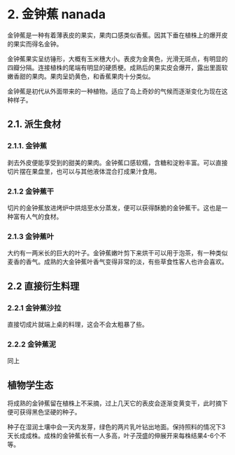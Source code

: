 # 2. 金钟蕉 nanada

金钟蕉是一种有着薄表皮的果实，果肉口感类似香蕉。因其下垂在植株上的爆开皮的果实而得名金钟。

金钟蕉果实呈纺锤形，大概有玉米穗大小。表皮为金黄色，光滑无斑点，有明显的四瓣分隔。连接植株的尾端有明显的硬质梗。成熟后的果实皮会爆开，露出里面软嫩香甜的果肉。果肉呈奶黄色，和香蕉果肉十分类似。

金钟蕉是初代从外面带来的一种植物。适应了岛上奇妙的气候而逐渐变化为现在这种样子。

## 2.1. 派生食材

### 2.1.1. 金钟蕉

剥去外皮便能享受到的甜美的果肉。金钟蕉口感软糯，含糖和淀粉丰富。可以直接切片摆在果盘里，也可以与其他液体混合打成果汁食用。

### 2.1.2 金钟蕉干

切片的金钟蕉放进烤炉中烘焙至水分蒸发，便可以获得酥脆的金钟蕉干。这也是一种富有人气的食材。

### 2.1.3 金钟蕉叶

大约有一两米长的巨大的叶子。金钟蕉嫩叶剪下来烘干可以用于泡茶，有一种类似麦香的香气。成熟的大金钟蕉叶香气变得非常的淡，有些草食性客人也许会喜欢。

## 2.2 直接衍生料理

### 2.2.1 金钟蕉沙拉

直接切成片就端上桌的料理，这会不会太粗暴了些。

### 2.2.2 金钟蕉泥

同上

## 植物学生态

将成熟的金钟蕉留在植株上不采摘，过上几天它的表皮会逐渐变黄变干，此时摘下便可获得黑色坚硬的种子。

种子在湿润土壤中会一天内发芽，绿色的两片乳叶钻出地面。保持照料的情况下3天长成成株。成株的金钟蕉长有一人多高，叶子茂盛的伸展开来每株结果4-6个不等。
